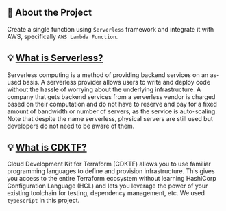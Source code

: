 ## 📜 About the Project

Create a single function using `Serverless` framework and integrate it with AWS, specifically `AWS Lambda Function`.

## 💡 **[What is Serverless?](#What-is-serverless)**

Serverless computing is a method of providing backend services on an as-used basis. A serverless provider allows users to write and deploy code without the hassle of worrying about the underlying infrastructure. A company that gets backend services from a serverless vendor is charged based on their computation and do not have to reserve and pay for a fixed amount of bandwidth or number of servers, as the service is auto-scaling. Note that despite the name serverless, physical servers are still used but developers do not need to be aware of them. 

## 💡 **[What is CDKTF?](#What-is-cdktf)**

Cloud Development Kit for Terraform (CDKTF) allows you to use familiar programming languages to define and provision infrastructure. This gives you access to the entire Terraform ecosystem without learning HashiCorp Configuration Language (HCL) and lets you leverage the power of your existing toolchain for testing, dependency management, etc.
We used `typescript` in this project.